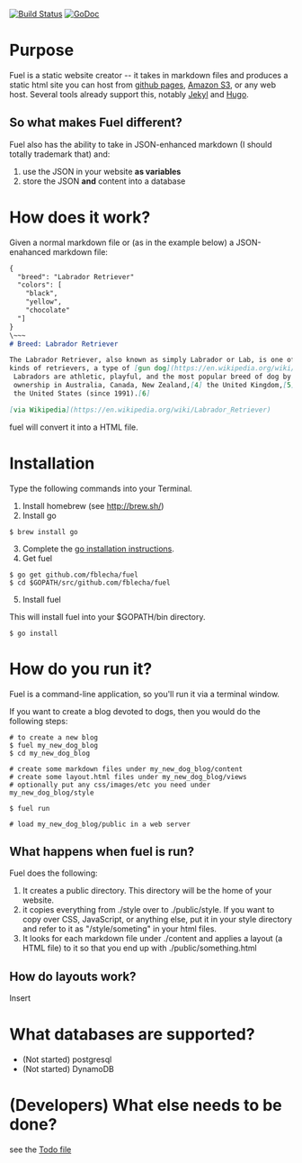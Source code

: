 [![Build Status](https://drone.io/github.com/fblecha/fuel/status.png)](https://drone.io/github.com/fblecha/fuel/latest)
[![GoDoc](https://godoc.org/github.com/fblecha/fuel?status.svg)](https://godoc.org/github.com/fblecha/fuel)


# Purpose

Fuel is a static website creator -- it takes in markdown files and produces a static html site you can host from [github pages](https://pages.github.com/), [Amazon S3](https://aws.amazon.com/s3/), or any web host.  Several tools already support this, notably [Jekyl](https://jekyllrb.com/) and [Hugo](https://gohugo.io/).  

## So what makes Fuel different?  
Fuel also has the ability to take in JSON-enhanced markdown (I should totally trademark that) and:
1. use the JSON in your website **as variables**
2. store the JSON **and** content into a database   

# How does it work?

Given a normal markdown file or (as in the example below) a JSON-enahanced markdown file:

```markdown
{
  "breed": "Labrador Retriever"
  "colors": [
    "black",
    "yellow",
    "chocolate"
  "]
}
\~~~
# Breed: Labrador Retriever

The Labrador Retriever, also known as simply Labrador or Lab, is one of several
kinds of retrievers, a type of [gun dog](https://en.wikipedia.org/wiki/Gun_dog).
 Labradors are athletic, playful, and the most popular breed of dog by registered
 ownership in Australia, Canada, New Zealand,[4] the United Kingdom,[5] and
 the United States (since 1991).[6]

[via Wikipedia](https://en.wikipedia.org/wiki/Labrador_Retriever)

```
fuel will convert it into a HTML file.

# Installation

Type the following commands into your Terminal.

1. Install homebrew (see http://brew.sh/)
2. Install go

```shell
$ brew install go
```

3. Complete the [go installation instructions](https://golang.org/doc/install).
4. Get fuel

```shell
$ go get github.com/fblecha/fuel
$ cd $GOPATH/src/github.com/fblecha/fuel
```
5. Install fuel

This will install fuel into your $GOPATH/bin directory.
```shell
$ go install
```


# How do you run it?
Fuel is a command-line application, so you'll run it via a terminal window.

If you want to create a blog devoted to dogs, then you would do the following steps:

```shell
# to create a new blog
$ fuel my_new_dog_blog
$ cd my_new_dog_blog

# create some markdown files under my_new_dog_blog/content
# create some layout.html files under my_new_dog_blog/views
# optionally put any css/images/etc you need under my_new_dog_blog/style

$ fuel run

# load my_new_dog_blog/public in a web server
```

## What happens when fuel is run?
Fuel does the following:

1. It creates a public directory.  This directory will be the home of your website.
2. it copies everything from ./style over to ./public/style.  If you want to copy over CSS, JavaScript, or anything else, put it in your style directory and refer to it as "/style/someting" in your html files.
3. It looks for each markdown file under ./content and applies a layout (a HTML file) to it so that you end up with ./public/something.html

## How do layouts work?

Insert




# What databases are supported?
* (Not started) postgresql
* (Not started) DynamoDB


# (Developers) What else needs to be done?

see the [Todo file](./Todo.md)
